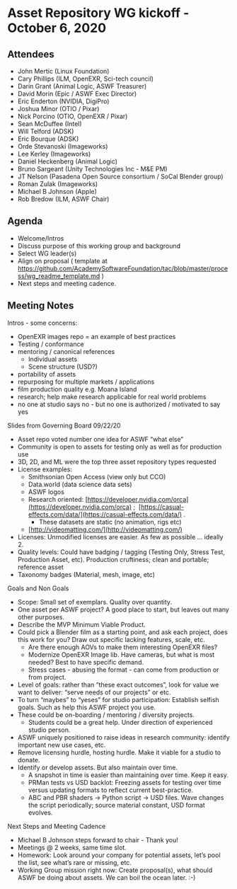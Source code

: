 # Asset Repository WG kickoff - October 6, 2020


## Attendees



*   John Mertic (Linux Foundation)
*   Cary Phillips (ILM, OpenEXR, Sci-tech council)
*   Darin Grant (Animal Logic, ASWF Treasurer)
*   David Morin (Epic / ASWF Exec Director)
*   Eric Enderton (NVIDIA, DigiPro)
*   Joshua Minor (OTIO / Pixar)
*   Nick Porcino (OTIO, OpenEXR / Pixar)
*   Sean McDuffee (Intel)
*   Will Telford (ADSK)
*   Eric Bourque (ADSK)
*   Orde Stevanoski (Imageworks)
*   Lee Kerley (Imageworks)
*   Daniel Heckenberg (Animal Logic)
*   Bruno Sargeant (Unity Technologies Inc - M&E PM)
*   JT Nelson (Pasadena Open Source consortium / SoCal Blender group)
*   Roman Zulak (Imageworks)
*   Michael B Johnson (Apple)
*   Rob Bredow (ILM, ASWF Chair)


## Agenda



*   Welcome/Intros
*   Discuss purpose of this working group and background
*   Select WG leader(s)
*   Align on proposal ( template at https://github.com/AcademySoftwareFoundation/tac/blob/master/process/wg_readme_template.md )
*   Next steps and meeting cadence.


## Meeting Notes

Intros - some concerns:



*   OpenEXR images repo = an example of best practices
*   Testing / conformance
*   mentoring / canonical references
    *   Individual assets
    *   Scene structure (USD?)
*   portability of assets
*   repurposing for multiple markets / applications
*   film production quality e.g. Moana Island
*   research; help make research applicable for real world problems
*   no one at studio says no - but no one is authorized / motivated to say yes

Slides from Governing Board 09/22/20



*   Asset repo voted number one idea for ASWF “what else”
*   Community is open to assets for testing only as well as for production use
*   3D, 2D, and ML were the top three asset repository types requested
*   License examples:
    *   Smithsonian Open Access (view only but CCO)
    *   Data.world (data science data sets)
    *   ASWF logos 
    *   Research oriented:  [https://developer.nvidia.com/orca](https://developer.nvidia.com/orca) ;  [https://casual-effects.com/data/](https://casual-effects.com/data/) .
        *   These datasets are static (no animation, rigs etc)
    *   [http://videomatting.com/](http://videomatting.com/) 
*   Licenses: Unmodified licenses are easier. As few as possible … ideally 2.
*   Quality levels: Could have badging / tagging (Testing Only, Stress Test, Production Asset, etc).  Production cruftiness; clean and portable; reference asset
*   Taxonomy badges (Material, mesh, image, etc)

Goals and Non Goals



*   Scope: Small set of exemplars.  Quality over quantity.
*   One asset per ASWF project?  A good place to start, but leaves out many other purposes.
*   Describe the MVP Minimum Viable Product.
*   Could pick a Blender film as a starting point, and ask each project, does this work for you? Draw out specific lacking features, scale, etc. 
    *   Are there enough AOVs to make them interesting OpenEXR files?
    *   Modernize OpenEXR Image lib. Have cameras, but what is most needed? Best to have specific demand.
    *   Stress cases - abusing the format - can come from production or from project.
*   Level of goals: rather than “these exact outcomes”, look for value we want to deliver: “serve needs of our projects” or etc.
*   To turn “maybes” to “yeses” for studio participation: Establish selfish goals.  Such as help this ASWF project you use.
*   These could be on-boarding / mentoring / diversity projects.
    *   Students could be a great help. Under direction of experienced studio person.
*   ASWF uniquely positioned to raise ideas in research community:  identify important new use cases, etc.
*   Remove licensing hurdle, hosting hurdle.  Make it viable for a studio to donate.
*   Identify or develop assets. But also maintain over time.
    *   A snapshot in time is easier than maintaining over time. Keep it easy. 
    *   PRMan tests vs USD backlot:  Freezing assets for testing over time versus updating formats to reflect current best-practice.
    *   ABC and PBR shaders → Python script → USD files.  Wave changes the script periodically; source material constant, USD format evolves.

Next Steps and Meeting Cadence



*   Michael B Johnson steps forward to chair - Thank you!
*   Meetings @ 2 weeks, same time slot.
*   Homework: Look around your company for potential assets, let’s pool the list, see what’s rare or missing, etc.
*   Working Group mission right now: Create proposal(s), what should ASWF be doing about assets. We can boil the ocean later. :-)
